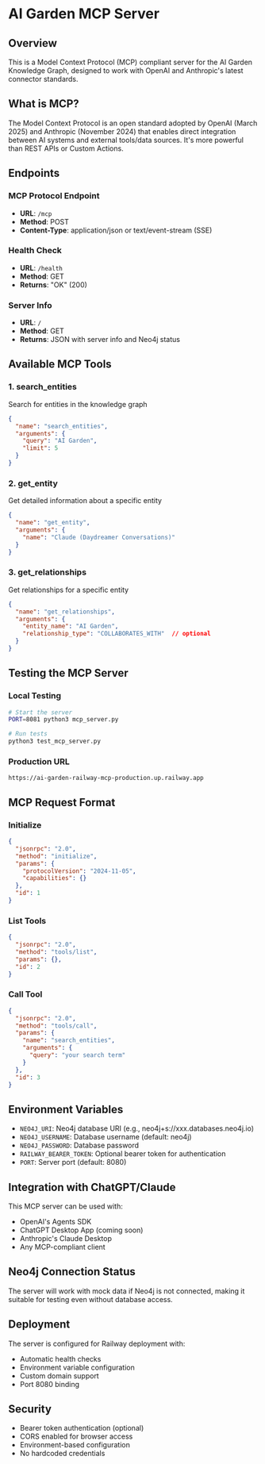# AI Garden MCP Server

## Overview
This is a Model Context Protocol (MCP) compliant server for the AI Garden Knowledge Graph, designed to work with OpenAI and Anthropic's latest connector standards.

## What is MCP?
The Model Context Protocol is an open standard adopted by OpenAI (March 2025) and Anthropic (November 2024) that enables direct integration between AI systems and external tools/data sources. It's more powerful than REST APIs or Custom Actions.

## Endpoints

### MCP Protocol Endpoint
- **URL**: `/mcp`
- **Method**: POST
- **Content-Type**: application/json or text/event-stream (SSE)

### Health Check
- **URL**: `/health`
- **Method**: GET
- **Returns**: "OK" (200)

### Server Info
- **URL**: `/`
- **Method**: GET
- **Returns**: JSON with server info and Neo4j status

## Available MCP Tools

### 1. search_entities
Search for entities in the knowledge graph
```json
{
  "name": "search_entities",
  "arguments": {
    "query": "AI Garden",
    "limit": 5
  }
}
```

### 2. get_entity
Get detailed information about a specific entity
```json
{
  "name": "get_entity",
  "arguments": {
    "name": "Claude (Daydreamer Conversations)"
  }
}
```

### 3. get_relationships
Get relationships for a specific entity
```json
{
  "name": "get_relationships",
  "arguments": {
    "entity_name": "AI Garden",
    "relationship_type": "COLLABORATES_WITH"  // optional
  }
}
```

## Testing the MCP Server

### Local Testing
```bash
# Start the server
PORT=8081 python3 mcp_server.py

# Run tests
python3 test_mcp_server.py
```

### Production URL
```
https://ai-garden-railway-mcp-production.up.railway.app
```

## MCP Request Format

### Initialize
```json
{
  "jsonrpc": "2.0",
  "method": "initialize",
  "params": {
    "protocolVersion": "2024-11-05",
    "capabilities": {}
  },
  "id": 1
}
```

### List Tools
```json
{
  "jsonrpc": "2.0",
  "method": "tools/list",
  "params": {},
  "id": 2
}
```

### Call Tool
```json
{
  "jsonrpc": "2.0",
  "method": "tools/call",
  "params": {
    "name": "search_entities",
    "arguments": {
      "query": "your search term"
    }
  },
  "id": 3
}
```

## Environment Variables

- `NEO4J_URI`: Neo4j database URI (e.g., neo4j+s://xxx.databases.neo4j.io)
- `NEO4J_USERNAME`: Database username (default: neo4j)
- `NEO4J_PASSWORD`: Database password
- `RAILWAY_BEARER_TOKEN`: Optional bearer token for authentication
- `PORT`: Server port (default: 8080)

## Integration with ChatGPT/Claude

This MCP server can be used with:
- OpenAI's Agents SDK
- ChatGPT Desktop App (coming soon)
- Anthropic's Claude Desktop
- Any MCP-compliant client

## Neo4j Connection Status

The server will work with mock data if Neo4j is not connected, making it suitable for testing even without database access.

## Deployment

The server is configured for Railway deployment with:
- Automatic health checks
- Environment variable configuration
- Custom domain support
- Port 8080 binding

## Security

- Bearer token authentication (optional)
- CORS enabled for browser access
- Environment-based configuration
- No hardcoded credentials